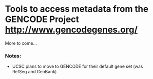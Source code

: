 # Tools to access metadata from the GENCODE Project http://www.gencodegenes.org/

More to come...

### Notes:
  * UCSC plans to move to GENCODE for their default gene set (was RefSeq and GenBank)

